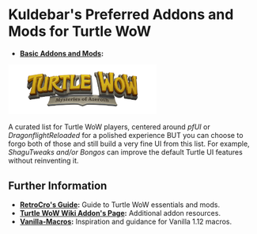# Kuldebar's Preferred Addons and Mods for Turtle WoW

- **[Basic Addons and Mods](https://github.com/Kuldebar/atoning-unifex/wiki):**


<img src="https://raw.githubusercontent.com/Kuldebar/atoning-unifex/main/Turtle-Wow-turtlewow_logo_lettering.png" alt="Turtle WoW Logo" width="300">

A curated list for Turtle WoW players, centered around *pfUI* or *DragonflightReloaded* for a polished experience BUT you can choose to forgo both of those and still build a very fine UI from this list. For example, _ShaguTweaks and/or Bongos_ can improve the default Turtle UI features without reinventing it.  

## Further Information

- **[RetroCro's Guide](https://github.com/RetroCro/TurtleWoW-Mods):** Guide to Turtle WoW essentials and mods.
- **[Turtle WoW Wiki Addon's Page](https://turtle-wow.fandom.com/wiki/Addons):** Additional addon resources.
- **[Vanilla-Macros](https://github.com/Meridaw/Vanilla-Macros):** Inspiration and guidance for Vanilla 1.12 macros.
